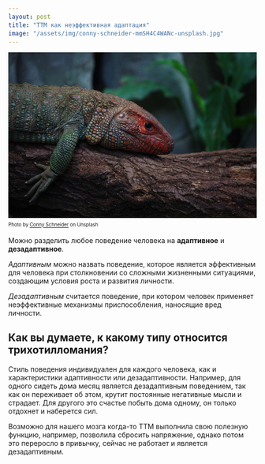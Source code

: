 ```yaml
---
layout: post
title: "ТТМ как неэффективная адаптация"
image: "/assets/img/conny-schneider-mmSH4C4WANc-unsplash.jpg"
---
```

<img 
    src="/assets/img/conny-schneider-mmSH4C4WANc-unsplash.jpg"     
    alt="ТТМ как неэффективная адаптация"
    class="mb-0"
/>
<sup><sub>
Photo by <a href="https://unsplash.com/@choys_">Conny Schneider</a> on Unsplash
</sub></sup>


Можно разделить любое поведение человека на **адаптивное** и **дезадаптивное**.

*Адаптивным* можно назвать поведение, которое является 
эффективным для человека при столкновении со сложными жизненными ситуациями, 
создающим условия роста и развития личности.

*Дезадаптивным* считается поведение, при котором человек применяет неэффективные механизмы 
приспособления, наносящие вред личности.

## Как вы думаете, к какому типу относится трихотилломания?

Стиль поведения индивидуален для каждого человека, как и характеристики 
адаптивности или дезадаптивности. Например, для одного сидеть дома месяц 
является дезадаптивным поведением, так как он переживает об этом, крутит постоянные негативные мысли и страдает.
Для другого это счастье побыть дома одному, он только отдохнет и наберется сил.

Возможно для нашего мозга когда-то ТТМ выполнила свою полезную функцию, например, 
позволила сбросить напряжение, однако потом это переросло в привычку, сейчас не работает и является дезадаптивным.
